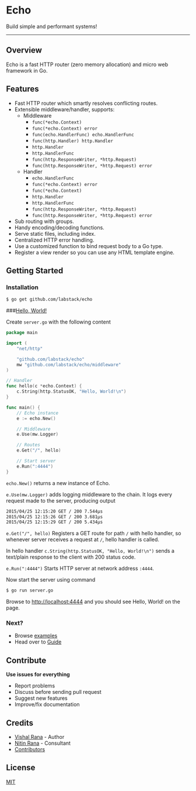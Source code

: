 # Echo

Build simple and performant systems!

---

## Overview

Echo is a fast HTTP router (zero memory allocation) and micro web framework in Go.

## Features

- Fast HTTP router which smartly resolves conflicting routes.
- Extensible middleware/handler, supports:
	- Middleware
		- `func(*echo.Context)`
		- `func(*echo.Context) error`
		- `func(echo.HandlerFunc) echo.HandlerFunc`
		- `func(http.Handler) http.Handler`
		- `http.Handler`
		- `http.HandlerFunc`
		- `func(http.ResponseWriter, *http.Request)`
		- `func(http.ResponseWriter, *http.Request) error`
	- Handler
		- `echo.HandlerFunc`
		- `func(*echo.Context) error`
		- `func(*echo.Context)`
		- `http.Handler`
		- `http.HandlerFunc`
		- `func(http.ResponseWriter, *http.Request)`
		- `func(http.ResponseWriter, *http.Request) error`
- Sub routing with groups.
- Handy encoding/decoding functions.
- Serve static files, including index.
- Centralized HTTP error handling.
- Use a customized function to bind request body to a Go type.
- Register a view render so you can use any HTML template engine.

## Getting Started

### Installation

```sh
$ go get github.com/labstack/echo
```

###[Hello, World!](https://github.com/labstack/echo/tree/master/examples/hello)

Create `server.go` with the following content

```go
package main

import (
	"net/http"

	"github.com/labstack/echo"
	mw "github.com/labstack/echo/middleware"
)

// Handler
func hello(c *echo.Context) {
	c.String(http.StatusOK, "Hello, World!\n")
}

func main() {
	// Echo instance
	e := echo.New()

	// Middleware
	e.Use(mw.Logger)

	// Routes
	e.Get("/", hello)

	// Start server
	e.Run(":4444")
}
```

`echo.New()` returns a new instance of Echo.

`e.Use(mw.Logger)` adds logging middleware to the chain. It logs every request made to the server,
producing output

```sh
2015/04/25 12:15:20 GET / 200 7.544µs
2015/04/25 12:15:26 GET / 200 3.681µs
2015/04/25 12:15:29 GET / 200 5.434µs
```

`e.Get("/", hello)` Registers a GET route for path `/` with hello handler, so
whenever server receives a request at `/`, hello handler is called.

In hello handler `c.String(http.StatusOK, "Hello, World!\n")` sends a text/plain
response to the client with 200 status code.

`e.Run(":4444")` Starts HTTP server at network address `:4444`.

Now start the server using command

```sh
$ go run server.go
```

Browse to [http://localhost:4444](http://localhost:4444) and you should see
Hello, World! on the page.

### Next?
- Browse [examples](https://github.com/labstack/echo/tree/master/examples)
- Head over to [Guide](guide.md)

## Contribute

**Use issues for everything**

- Report problems
- Discuss before sending pull request
- Suggest new features
- Improve/fix documentation

## Credits
- [Vishal Rana](https://github.com/vishr) - Author
- [Nitin Rana](https://github.com/nr17) - Consultant
- [Contributors](https://github.com/labstack/echo/graphs/contributors)

## License

[MIT](https://github.com/labstack/echo/blob/master/LICENSE)
